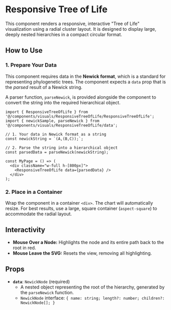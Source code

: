 # Responsive Tree of Life

This component renders a responsive, interactive "Tree of Life" visualization using a radial cluster layout. It is designed to display large, deeply nested hierarchies in a compact circular format.

## How to Use

### 1. Prepare Your Data

This component requires data in the **Newick format**, which is a standard for representing phylogenetic trees. The component expects a `data` prop that is the *parsed* result of a Newick string.

A parser function, `parseNewick`, is provided alongside the component to convert the string into the required hierarchical object.

```tsx
import { ResponsiveTreeOfLife } from '@/components/visuals/ResponsiveTreeOfLife/ResponsiveTreeOfLife';
import { newickSample, parseNewick } from '@/components/visuals/ResponsiveTreeOfLife/data';

// 1. Your data in Newick format as a string
const newickString = `(A,(B,C));`;

// 2. Parse the string into a hierarchical object
const parsedData = parseNewick(newickString);

const MyPage = () => (
  <div className="w-full h-[800px]">
    <ResponsiveTreeOfLife data={parsedData} />
  </div>
);
```

### 2. Place in a Container

Wrap the component in a container `<div>`. The chart will automatically resize. For best results, use a large, square container (`aspect-square`) to accommodate the radial layout.

## Interactivity

-   **Mouse Over a Node:** Highlights the node and its entire path back to the root in red.
-   **Mouse Leave the SVG:** Resets the view, removing all highlighting.

## Props

-   **`data`**: `NewickNode` (required)
    -   A nested object representing the root of the hierarchy, generated by the `parseNewick` function.
    -   `NewickNode` interface: `{ name: string; length?: number; children?: NewickNode[]; }`
